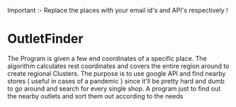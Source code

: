 Important :-  Replace the places with your email id's and API's respectively ! 

# OutletFinder

The Program is given a few end coordinates of a specific place. 
The algorithm calculates rest coordinates and covers the entire region around to create regional Clusters. 
The purpose is to use google API and find nearby stores ( useful in cases of a pandemic ) since it'll be pretty hard and dumb to go around and search for every single shop. 
A program just to find out the nearby outlets and sort them out according to the needs
